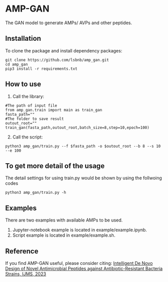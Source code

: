 # AMP-GAN
The GAN model to generate AMPs/ AVPs and other peptides.

## Installation
To clone the package and install dependency packages:
```
git clone https://github.com/lsbnb/amp_gan.git
cd amp_gan
pip3 install -r requirements.txt
```

## How to use
1. Call the library:
```python3
#The path of input file
from amp_gan.train import main as train_gan
fasta_path=""
#The folder to save result
outout_root=""
train_gan(fasta_path,outout_root,batch_size=8,step=10,epoch=100)
```

2. Call the script:
```shell
python3 amp_gan/train.py --f $fasta_path -o $outout_root --b 8 --s 10 --e 100
```

## To get more detail of the usage
The detail settings for using train.py would be shown by using the follwoing codes
```shell
python3 amp_gan/train.py -h
```

## Examples
There are two examples with available AMPs to be used.
1.  Jupyter-notebook example is located in example/example.ipynb.
2.  Script example is located in example/example.sh.

## Reference
If you find AMP-GAN useful, please consider citing: [Intelligent De Novo Design of Novel Antimicrobial Peptides against Antibiotic-Resistant Bacteria Strains, IJMS, 2023](https://www.mdpi.com/1422-0067/24/7/6788)  
```

